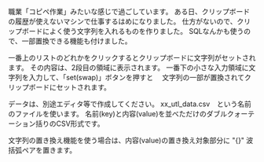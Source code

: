 職業「コピペ作業」みたいな感じで過ごしています。
ある日、クリップボードの履歴が使えないマシンで仕事するはめになりました。
仕方がないので、クリップボードによく使う文字列を入れるものを作りました。
SQLなんかも使うので、一部置換できる機能も付けました。

一番上のリストのどれかをクリックするとクリップボードに文字列がセットされます。
その内容は、2段目の領域に表示されます。
一番下の小さな入力領域に文字列を入力して、「set(swap)」ボタンを押すと　
文字列の一部が置換されてクリップボードにセットされます。

データは、別途エディタ等で作成してください。
xx_utl_data.csv　という名前のファイルを使います。
名前(key)と内容(value)を並べただけのダブルクォーテーション括りのCSV形式です。

文字列の置き換え機能を使う場合は、内容(value)の置き換え対象部分に
"{}" 波括弧ペアを置きます。
